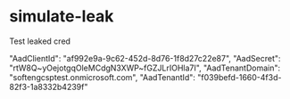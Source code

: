 # simulate-leak
Test leaked cred

 "AadClientId": "af992e9a-9c62-452d-8d76-1f8d27c22e87",
 "AadSecret": "rtW8Q~yOejotgqOleMCdgN3XWP~fGZJLrIOHla7I",
 "AadTenantDomain": "softengcsptest.onmicrosoft.com",
 "AadTenantId": "f039befd-1660-4f3d-82f3-1a8332b4239f"
